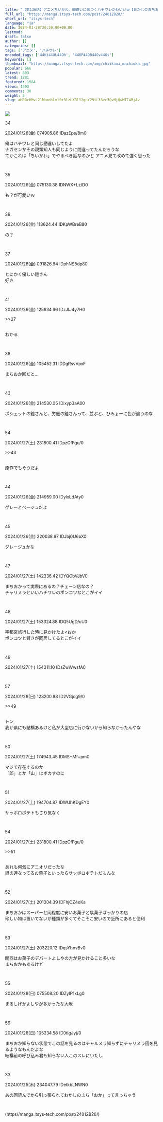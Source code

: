 ```yaml
---
title: "【第136話】アニメちいかわ、間違いに気づくハチワレかわいいｗ【おかしのまちおか】"
full_url: "https://manga.itsys-tech.com/post/24012820/"
short_url: "itsys-tech"
language: "ja"
date: 2024-01-28T20:59:00+09:00
lastmod: 
draft: false
author: []
categories: []
tags: ['アニメ', 'ハチワレ']
encoded_tags: ['44Ki44OL44Oh', '44OP44OB44Ov44Os']
keywords: []
thumbnail: "https://manga.itsys-tech.com/img/chiikawa_machioka.jpg"
popular: 666
latest: 803
trend: 1281
featured: 1984
views: 1593
comments: 30
weight: 5
slug: aHR0cHMvL21hbmdhLml0c3lzLXRlY2guY29tL3Bvc3QvMjQwMTI4MjAv
---
```


![](https://manga.itsys-tech.com/img/chiikawa_machioka.jpg)

<div><p class='t_h'>34 <p>2024/01/26(金) 074905.86 IDazEps/8m0</p></p><p class='t_b'>俺はハチワレと同じ勘違いしてたよ<br>ナガセンかその親類知人も同じように間違ってたんだろうな<br>てかこれは「ちいかわ」でやるべき話なのかと アニメ見て改めて強く思った</p><br><p class='t_h'>35 <p>2024/01/26(金) 075130.38 IDNWX+Lz/D0</p></p><p class='t_b'>も？が可愛いｗ</p><br><p class='t_h'>39 <p>2024/01/26(金) 113624.44 IDKpWBreB80</p></p><p class='t_b'>の？</p><br><p class='t_h'>37 <p>2024/01/26(金) 091826.84 IDphNS5dp80</p></p><p class='t_b'>とにかく優しい鎧さん<br>好き</p><br><p class='t_h t_i'>41 <p>2024/01/26(金) 125934.66 IDzJIJ4y7H0</p></p><p class='t_b t_i'><p class='anchor'>>>37</p><br>わかる</p><br><p class='t_h'>38 <p>2024/01/26(金) 105452.31 IDDgRsvVpxF</p></p><p class='t_b'>まちおか回だと…</p><br><p class='t_h'>43 <p>2024/01/26(金) 214530.05 IDlxyp3aA00</p></p><p class='t_b'>ポシェットの鎧さんと、労働の鎧さんって、並ぶと、びみょーに色が違うのな</p><br><p class='t_h t_i'>54 <p>2024/01/27(土) 231800.41 IDpzCfFgu/0</p></p><p class='t_b t_i'><p class='anchor'>>>43</p><br>原作でもそうだよ<br></p><br><p class='t_h'>44 <p>2024/01/26(金) 214959.00 IDylxLdAty0</p></p><p class='t_b'>グレーとベージュだよ</p><br><p class='t_h'>45 <p>2024/01/26(金) 220038.97 IDJbj0U6oX0</p></p><p class='t_b'>グレージュかな</p><br><p class='t_h'>47 <p>2024/01/27(土) 142336.42 IDYQCbVJbV0</p></p><p class='t_b'>まちおかって実際にあるの？チェーン店なの？<br>チャリメラといいハチワレのポンコツなとこがイイ</p><br><p class='t_h'>48 <p>2024/01/27(土) 153324.88 IDQ5UgD/uU0</p></p><p class='t_b'>宇都宮旅行した時に見かけたよ<おか<br>ポンコツと賢さが同居してるとこがイイ</p><br><p class='t_h'>49 <p>2024/01/27(土) 154311.10 IDsZwWwsfA0</p></p><br><p class='t_h t_i'>57 <p>2024/01/28(日) 123200.88 ID2VGjcg9/0</p></p><p class='t_b t_i'><p class='anchor'>>>49</p><br>トン<br>我が県にも結構あるけど私が大型店に行かないから知らなかったんやな</p><br><p class='t_h'>50 <p>2024/01/27(土) 174943.45 IDMS+Mf+pm0</p></p><p class='t_b'>マジで存在するのか<br>「郎」とか「山」はボカすのに</p><br><p class='t_h'>51 <p>2024/01/27(土) 194704.87 IDWUhKDgEY0</p></p><p class='t_b'>サッポロポテトもさり気なく</p><br><p class='t_h t_i'>54 <p>2024/01/27(土) 231800.41 IDpzCfFgu/0</p></p><p class='t_b t_i'><p class='anchor'>>>51</p><br>あれも何気にアニオリだったな<br>緑の連なってるお菓子といったらサッポロポテトだもんな</p><br><p class='t_h'>52 <p>2024/01/27(土) 201304.39 IDFhjCZ4oKa</p></p><p class='t_b'>まちおかはスーパーと同程度に安いお菓子と駄菓子ばっかりの店<br>珍しい物は置いてないが種類が多くてそこそこ安いので近所にあると便利</p><br><p class='t_h'>53 <p>2024/01/27(土) 203220.12 IDqsYhnvBv0</p></p><p class='t_b'>関西はお菓子のデパートよしやの方が見かけること多いな<br>まちおかもあるけど</p><br><p class='t_h'>55 <p>2024/01/28(日) 075508.20 IDZylP1xLg0</p></p><p class='t_b'>まるしげかよしやが多かったな大阪</p><br><p class='t_h'>56 <p>2024/01/28(日) 105334.58 ID0tlgJyj/0</p></p><p class='t_b'>まちおか知らない状態でこの話を見るのはチャルメラ知らずにチャリメラ回を見るようなもんだよな<br>結構前の呼び込み君も知らない人このスレにいたし</p><br><p class='t_h'>33 <p>2024/01/25(木) 234047.79 IDetkbLNWN0</p></p><p class='t_b'>あの回読んでから引っ張られておかしのまち「おか」って言っちゃう</p><br></div>

(https//manga.itsys-tech.com/post/24012820/)
